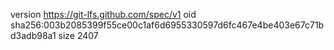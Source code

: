 version https://git-lfs.github.com/spec/v1
oid sha256:003b2085399f55ce00c1af6d6955330597d6fc467e4be403e67c71bd3adb98a1
size 2407
